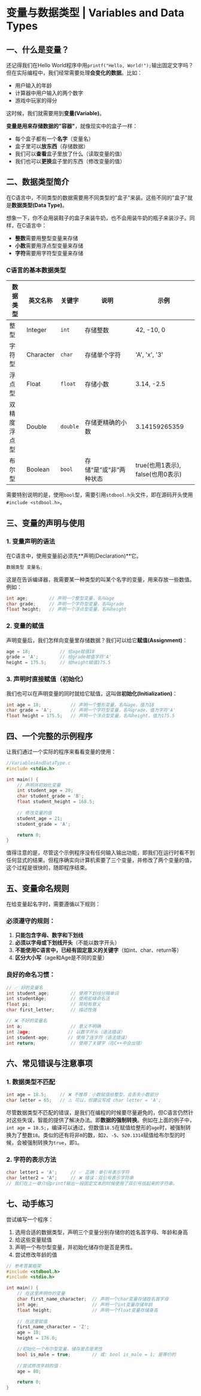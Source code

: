 # 变量与数据类型 | Variables and Data Types

## 一、什么是变量？

还记得我们在Hello World程序中用`printf("Hello, World!");`输出固定文字吗？但在实际编程中，我们经常需要处理**会变化的数据**。比如：
- 用户输入的年龄
- 计算器中用户输入的两个数字
- 游戏中玩家的得分

这时候，我们就需要用到**变量(Variable)**。

**变量是用来存储数据的"容器"**，就像现实中的盒子一样：
- 每个盒子都有一个**名字**（变量名）
- 盒子里可以**放东西**（存储数据）
- 我们可以**查看**盒子里放了什么（读取变量的值）
- 我们也可以**更换**盒子里的东西（修改变量的值）

## 二、数据类型简介

在C语言中，不同类型的数据需要用不同类型的"盒子"来装。这些不同的"盒子"就是**数据类型(Data Type)**。

想象一下，你不会用装鞋子的盒子来装牛奶，也不会用装牛奶的瓶子来装沙子。同样，在C语言中：
- **整数**需要用整型变量来存储
- **小数**需要用浮点型变量来存储  
- **字符**需要用字符型变量来存储

### C语言的基本数据类型

| 数据类型 | 英文名称 | 关键字 | 说明 | 示例 |
|---------|---------|-------|------|------|
| 整型 | Integer | `int` | 存储整数 | 42, -10, 0 |
| 字符型 | Character | `char` | 存储单个字符 | 'A', 'x', '3' |
| 浮点型 | Float | `float` | 存储小数 | 3.14, -2.5 |
| 双精度浮点型 | Double | `double` | 存储更精确的小数 | 3.14159265359 |
| 布尔型 | Boolean | `bool` | 存储“是”或“非”两种状态 | true(也用1表示), false(也用0表示) |

需要特别说明的是，使用`bool`型，需要引用`stdbool.h`头文件，即在源码开头使用`#include <stdbool.h>`。

## 三、变量的声明与使用

### 1. 变量声明的语法
在C语言中，使用变量前必须先**声明(Declaration)**它。

```c
数据类型 变量名;
```

这是在告诉编译器，我需要某一种类型的叫某个名字的变量，用来存放一些数值。例如：
```c
int age;        // 声明一个整型变量，名叫age
char grade;     // 声明一个字符型变量，名叫grade
float height;   // 声明一个浮点型变量，名叫height
```

### 2. 变量的赋值
声明变量后，我们怎样向变量里存储数据？我们可以给它**赋值(Assignment)**：

```c
age = 18;           // 给age赋值18
grade = 'A';        // 给grade赋值字符'A'
height = 175.5;     // 给height赋值175.5
```

### 3. 声明时直接赋值（初始化）
我们也可以在声明变量的同时就给它赋值，这叫做**初始化(Initialization)**：

```c
int age = 18;           // 声明一个整形变量，名叫age，值为18
char grade = 'A';       // 声明一个字符型变量，名叫grade，值为字符'A'
float height = 175.5;   // 声明一个浮点型变量，名叫height，值为175.5
```

## 四、一个完整的示例程序

让我们通过一个实际的程序来看看变量的使用：

```c
//VariablesAndDataType.c
#include <stdio.h>

int main() {
    // 声明并初始化变量
    int student_age = 20;
    char student_grade = 'B';
    float student_height = 168.5;
    
    // 修改变量的值
    student_age = 21;
    student_grade = 'A';

    return 0;
}
```

值得注意的是，尽管这个示例程序没有任何输入输出功能，即我们在运行时看不到任何显式的结果。但程序确实向计算机索要了三个变量，并修改了两个变量的值，这个过程是很快的，随即程序结束。

## 五、变量命名规则

在给变量起名字时，需要遵循以下规则：

### 必须遵守的规则：
1. **只能包含字母、数字和下划线**
2. **必须以字母或下划线开头**（不能以数字开头）
3. **不能使用C语言中，已经有固定意义的关键字**（如int、char、return等）
4. **区分大小写**（age和Age是不同的变量）

### 良好的命名习惯：
```c
// ✅ 好的变量名
int student_age;        // 使用下划线分隔单词
int studentAge;         // 使用驼峰命名法
float pi;               // 简短有意义
char first_letter;      // 描述性强

// ❌ 不好的变量名
int a;                  // 意义不明确
int 2age;              // 以数字开头（语法错误）
int student-age;       // 使用了连字符（语法错误）
int return;             // 使用了关键字（在C++中会出错）
```

## 六、常见错误与注意事项

### 1. 数据类型不匹配
```c
int age = 18.5;     // ❌ 不推荐：小数赋值给整型，会丢失小数部分
char letter = 65;   // ⚠️ 可以，但建议写成 char letter = 'A';
```
尽管数据类型不匹配的错误，是我们在编程的时候要尽量避免的，但C语言仍然针对这些失误，智能的提供了解决办法。即**数据的强制转换**。例如在上面的例子中，`int age = 18.5;`，编译可以通过，但数值`18.5`在赋值给整形的`age`时，被强制转换为了整数`18`。类似的还有将非`0`的数，如`2`、`-5`、`520.1314`赋值给布尔型的时候，会被强制转换为`true`，即`1`。


### 2. 字符的表示方法
```c
char letter1 = 'A';     // ✅ 正确：单引号表示字符
char letter2 = "A";     // ❌ 错误：双引号表示字符串
// 我们在上一章介绍printf输出一段固定文本的时候使用了双引号括起来的字符串。
```

## 七、动手练习

尝试编写一个程序：
1. 选用合适的数据类型，声明三个变量分别存储你的姓名首字母、年龄和身高
2. 给这些变量赋值
3. 声明一个布尔型变量，并初始化储存你是否是男性。
4. 尝试修改年龄的值

```c
// 参考答案框架
#include <stdbool.h>
#include <stdio.h>

int main() {
    // 在这里声明你的变量
    char first_name_character;  // 声明一个char变量存储姓名首字母
    int age;                    // 声明一个int变量存储年龄
    float height;               // 声明一个float变量存储身高
    
    // 在这里赋值
    first_name_character = 'Z';
    age = 18;
    height = 176.0;

    //初始化一个布尔型变量，储存是否是男性
    bool is_male = true;        // 或: bool is_male = 1; 是等价的
    
    //尝试修改年龄的值：
    age = 80;

    return 0;
}
```